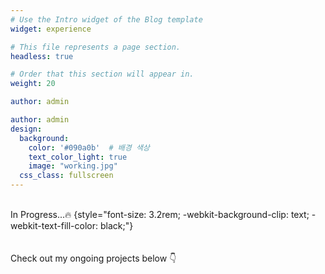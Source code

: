 ```yaml
---
# Use the Intro widget of the Blog template
widget: experience

# This file represents a page section.
headless: true

# Order that this section will appear in.
weight: 20

author: admin

author: admin
design:
  background:
    color: '#090a0b'  # 배경 색상
    text_color_light: true
    image: "working.jpg"
  css_class: fullscreen
---
```


<br>
In Progress...🔥
{style="font-size: 3.2rem; -webkit-background-clip: text; -webkit-text-fill-color: black;"}
<br><br><br>
Check out my ongoing projects below 👇